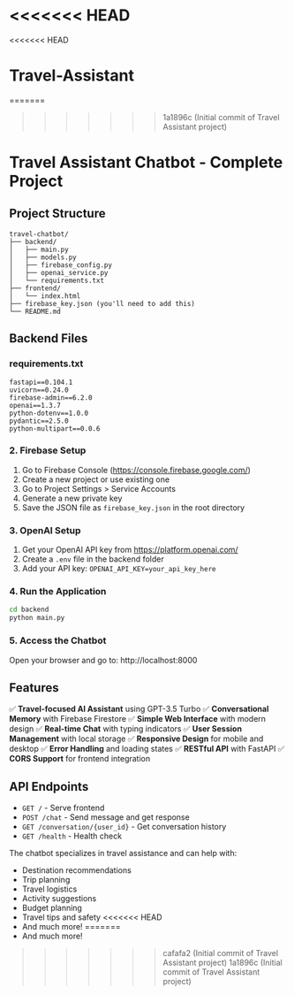 <<<<<<< HEAD
=======
<<<<<<< HEAD
# Travel-Assistant
=======
>>>>>>> 1a1896c (Initial commit of Travel Assistant project)
# Travel Assistant Chatbot - Complete Project

## Project Structure
```
travel-chatbot/
├── backend/
│   ├── main.py
│   ├── models.py
│   ├── firebase_config.py
│   ├── openai_service.py
│   └── requirements.txt
├── frontend/
│   └── index.html
├── firebase_key.json (you'll need to add this)
└── README.md
```

## Backend Files

### requirements.txt
```
fastapi==0.104.1
uvicorn==0.24.0
firebase-admin==6.2.0
openai==1.3.7
python-dotenv==1.0.0
pydantic==2.5.0
python-multipart==0.0.6
```


### 2. Firebase Setup
1. Go to Firebase Console (https://console.firebase.google.com/)
2. Create a new project or use existing one
3. Go to Project Settings > Service Accounts
4. Generate a new private key
5. Save the JSON file as `firebase_key.json` in the root directory

### 3. OpenAI Setup
1. Get your OpenAI API key from https://platform.openai.com/
2. Create a `.env` file in the backend folder
3. Add your API key: `OPENAI_API_KEY=your_api_key_here`

### 4. Run the Application
```bash
cd backend
python main.py
```

### 5. Access the Chatbot
Open your browser and go to: http://localhost:8000

## Features

✅ **Travel-focused AI Assistant** using GPT-3.5 Turbo
✅ **Conversational Memory** with Firebase Firestore
✅ **Simple Web Interface** with modern design
✅ **Real-time Chat** with typing indicators
✅ **User Session Management** with local storage
✅ **Responsive Design** for mobile and desktop
✅ **Error Handling** and loading states
✅ **RESTful API** with FastAPI
✅ **CORS Support** for frontend integration

## API Endpoints

- `GET /` - Serve frontend
- `POST /chat` - Send message and get response
- `GET /conversation/{user_id}` - Get conversation history
- `GET /health` - Health check

The chatbot specializes in travel assistance and can help with:
- Destination recommendations
- Trip planning
- Travel logistics
- Activity suggestions
- Budget planning
- Travel tips and safety
<<<<<<< HEAD
- And much more! 
=======
- And much more! 
>>>>>>> cafafa2 (Initial commit of Travel Assistant project)
>>>>>>> 1a1896c (Initial commit of Travel Assistant project)
